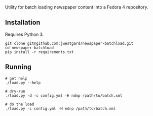 Utility for batch loading newspaper content into a Fedora 4 repository.

## Installation

Requires Python 3.

```
git clone git@github.com:jwestgard/newspaper-batchload.git
cd newspaper-batchload
pip install -r requirements.txt
```

## Running

```
# get help
./load.py --help

# dry-run
./load.py -d -c config.yml -H ndnp /path/to/batch.xml

# do the load
./load.py -c config.yml -H ndnp /path/to/batch.xml
```
